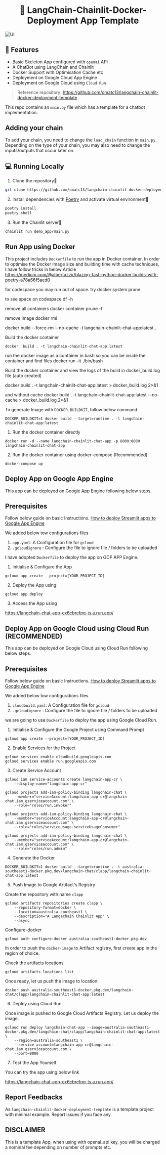 <h1 align="center">
📖 LangChain-Chainlit-Docker-Deployment App Template
</h1>

![UI](ui.PNG?raw=true)


## 🔧 Features

- Basic Skeleton App configured with `openai` API
- A ChatBot using LangChain and Chainlit
- Docker Support with Optimisation Cache etc
- Deployment on Google Cloud App Engine
- Deployment on Google Cloud using `Cloud Run`

> Reference repository: https://github.com/cmatc13/langchain-chainlit-docker-deployment-template

This repo contains an `main.py` file which has a template for a chatbot implementation.

## Adding your chain
To add your chain, you need to change the `load_chain` function in `main.py`.
Depending on the type of your chain, you may also need to change the inputs/outputs that occur later on.


## 💻 Running Locally

1. Clone the repository📂

```bash
git clone https://github.com/cmatc13/langchain-chainlit-docker-deployment-template
```

2. Install dependencies with [Poetry](https://python-poetry.org/) and activate virtual environment🔨

```bash
poetry install
poetry shell
```

3. Run the Chainlit server🚀

```bash
chainlit run demo_app/main.py
```

Run App using Docker
--------------------
This project includes `Dockerfile` to run the app in Docker container. In order to optimise the Docker Image
size and building time with cache techniques, I have follow tricks in below Article 
https://medium.com/@albertazzir/blazing-fast-python-docker-builds-with-poetry-a78a66f5aed0


for codespace you may run out of space. try 
docker system prune

to see space on codespace
df -h

remove all containers
docker container prune -f

remove image
docker rmi <image id>

docker build --force-rm --no-cache -t langchain-chainlit-chat-app:latest .


Build the docker container

``docker  build . -t langchain-chainlit-chat-app:latest``

run the docker image as a container in bash so you can be inside the container and find files
docker run -it <image id> /bin/bash


Build the docker container and view the logs of the build in docker_build.log file (auto created)

docker  build . -t langchain-chainlit-chat-app:latest > docker_build.log 2>&1

and without cache
docker  build . -t langchain-chainlit-chat-app:latest --no-cache > docker_build.log 2>&1



To generate Image with `DOCKER_BUILDKIT`, follow below command

```DOCKER_BUILDKIT=1 docker build --target=runtime . -t langchain-chainlit-chat-app:latest```

1. Run the docker container directly 

``docker run -d --name langchain-chainlit-chat-app -p 8000:8000 langchain-chainlit-chat-app ``

2. Run the docker container using docker-compose (Recommended)

``docker-compose up``


Deploy App on Google App Engine
--------------------------------
This app can be deployed on Google App Engine following below steps.

## Prerequisites

Follow below guide on basic Instructions.
[How to deploy Streamlit apps to Google App Engine](https://dev.to/whitphx/how-to-deploy-streamlit-apps-to-google-app-engine-407o)

We added below tow configurations files 

1. `app.yaml`: A Configuration file for `gcloud`
2. `.gcloudignore` : Configure the file to ignore file / folders to be uploaded

I have adopted `Dockerfile` to deploy the app on GCP APP Engine.

1. Initialise & Configure the App

``gcloud app create --project=[YOUR_PROJECT_ID]``

2. Deploy the App using

``gcloud app deploy``

3. Access the App using 

https://langchain-chat-app-ex6cbrefpq-ts.a.run.app/


Deploy App on Google Cloud using Cloud Run (RECOMMENDED)
--------------------------------------------------------
This app can be deployed on Google Cloud using Cloud Run following below steps.

## Prerequisites

Follow below guide on basic Instructions.
[How to deploy Streamlit apps to Google App Engine](https://dev.to/whitphx/how-to-deploy-streamlit-apps-to-google-app-engine-407o)

We added below tow configurations files 

1. `cloudbuild.yaml`: A Configuration file for `gcloud`
2. `.gcloudignore` : Configure the file to ignore file / folders to be uploaded

we are going to use `Dockerfile` to deploy the app using Google Cloud Run.

1. Initialise & Configure the Google Project using Command Prompt

`gcloud app create --project=[YOUR_PROJECT_ID]`

2. Enable Services for the Project

```
gcloud services enable cloudbuild.googleapis.com
gcloud services enable run.googleapis.com
```

3. Create Service Account

```
gcloud iam service-accounts create langchain-app-cr \
    --display-name="langchain-app-cr"

gcloud projects add-iam-policy-binding langchain-chat \
    --member="serviceAccount:langchain-app-cr@langchain-chat.iam.gserviceaccount.com" \
    --role="roles/run.invoker"

gcloud projects add-iam-policy-binding langchain-chat \
    --member="serviceAccount:langchain-app-cr@langchain-chat.iam.gserviceaccount.com" \
    --role="roles/serviceusage.serviceUsageConsumer"

gcloud projects add-iam-policy-binding langchain-chat \
    --member="serviceAccount:langchain-app-cr@langchain-chat.iam.gserviceaccount.com" \
    --role="roles/run.admin"
``` 

4. Generate the Docker

`DOCKER_BUILDKIT=1 docker build --target=runtime . -t australia-southeast1-docker.pkg.dev/langchain-chat/clapp/langchain-chainlit-chat-app:latest`

5. Push Image to Google Artifact's Registry

Create the repository with name `clapp`

```
gcloud artifacts repositories create clapp \
    --repository-format=docker \
    --location=australia-southeast1 \
    --description="A Langachain Chainlit App" \
    --async
```

Configure-docker 

`gcloud auth configure-docker australia-southeast1-docker.pkg.dev`

In order to push the `docker-image` to Artifact registry, first create app in the region of choice. 

Check the artifacts locations

`gcloud artifacts locations list`



Once ready, let us push the image to location

`docker push australia-southeast1-docker.pkg.dev/langchain-chat/clapp/langchain-chainlit-chat-app:latest`

6. Deploy using Cloud Run

Once image is pushed to Google Cloud Artifacts Registry. Let us deploy the image.

```
gcloud run deploy langchain-chat-app --image=australia-southeast1-docker.pkg.dev/langchain-chat/clapp/langchain-chainlit-chat-app:latest \
    --region=australia-southeast1 \
    --service-account=langchain-app-cr@langchain-chat.iam.gserviceaccount.com \
    --port=8000
```

7. Test the App Yourself

You can try the app using below link 

https://langchain-chat-app-ex6cbrefpq-ts.a.run.app/


## Report Feedbacks

As `langchain-chainlit-docker-deployment-template` is a template project with minimal example. Report issues if you face any. 

## DISCLAIMER

This is a template App, when using with openai_api key, you will be charged a nominal fee depending
on number of prompts etc.
